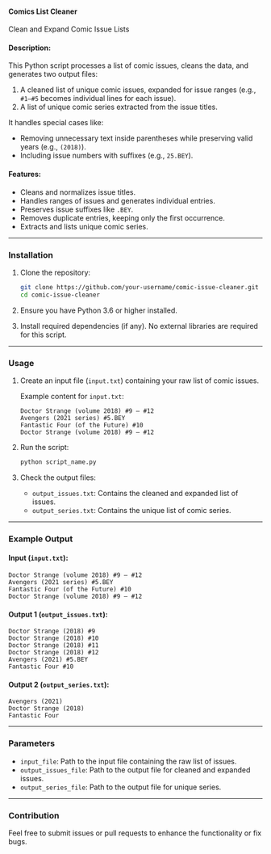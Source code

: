 
#### **Comics List Cleaner** 
Clean and Expand Comic Issue Lists

#### **Description:**
This Python script processes a list of comic issues, cleans the data, and generates two output files:
1. A cleaned list of unique comic issues, expanded for issue ranges (e.g., `#1–#5` becomes individual lines for each issue).
2. A list of unique comic series extracted from the issue titles.

It handles special cases like:
- Removing unnecessary text inside parentheses while preserving valid years (e.g., `(2018)`).
- Including issue numbers with suffixes (e.g., `25.BEY`).

#### **Features:**
- Cleans and normalizes issue titles.
- Handles ranges of issues and generates individual entries.
- Preserves issue suffixes like `.BEY`.
- Removes duplicate entries, keeping only the first occurrence.
- Extracts and lists unique comic series.

---

### **Installation**

1. Clone the repository:
   ```bash
   git clone https://github.com/your-username/comic-issue-cleaner.git
   cd comic-issue-cleaner
   ```

2. Ensure you have Python 3.6 or higher installed.

3. Install required dependencies (if any). No external libraries are required for this script.

---

### **Usage**

1. Create an input file (`input.txt`) containing your raw list of comic issues.

   Example content for `input.txt`:
   ```text
   Doctor Strange (volume 2018) #9 – #12
   Avengers (2021 series) #5.BEY
   Fantastic Four (of the Future) #10
   Doctor Strange (volume 2018) #9 – #12
   ```

2. Run the script:
   ```bash
   python script_name.py
   ```

3. Check the output files:
   - `output_issues.txt`: Contains the cleaned and expanded list of issues.
   - `output_series.txt`: Contains the unique list of comic series.

---

### **Example Output**

#### Input (`input.txt`):
```text
Doctor Strange (volume 2018) #9 – #12
Avengers (2021 series) #5.BEY
Fantastic Four (of the Future) #10
Doctor Strange (volume 2018) #9 – #12
```

#### Output 1 (`output_issues.txt`):
```text
Doctor Strange (2018) #9
Doctor Strange (2018) #10
Doctor Strange (2018) #11
Doctor Strange (2018) #12
Avengers (2021) #5.BEY
Fantastic Four #10
```

#### Output 2 (`output_series.txt`):
```text
Avengers (2021)
Doctor Strange (2018)
Fantastic Four
```

---

### **Parameters**

- `input_file`: Path to the input file containing the raw list of issues.
- `output_issues_file`: Path to the output file for cleaned and expanded issues.
- `output_series_file`: Path to the output file for unique series.

---

### **Contribution**

Feel free to submit issues or pull requests to enhance the functionality or fix bugs.
